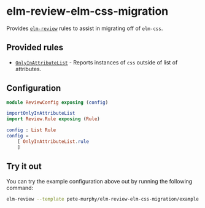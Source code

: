 # elm-review-elm-css-migration

Provides [`elm-review`](https://package.elm-lang.org/packages/jfmengels/elm-review/latest/) rules to assist in migrating off of `elm-css`.

## Provided rules

- [`OnlyInAttributeList`](https://package.elm-lang.org/packages/pete-murphy/elm-review-elm-css-migration/1.0.0/OnlyInAttributeList) - Reports instances of `css` outside of list of attributes.

## Configuration

```elm
module ReviewConfig exposing (config)

importOnlyInAttributeList
import Review.Rule exposing (Rule)

config : List Rule
config =
    [ OnlyInAttributeList.rule
    ]
```

## Try it out

You can try the example configuration above out by running the following command:

```bash
elm-review --template pete-murphy/elm-review-elm-css-migration/example
```
